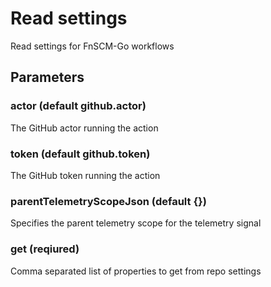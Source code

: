 # Read settings
Read settings for FnSCM-Go workflows
## Parameters
### actor (default github.actor)
The GitHub actor running the action
### token (default github.token)
The GitHub token running the action
### parentTelemetryScopeJson (default {})
Specifies the parent telemetry scope for the telemetry signal
### get (reqiured)
Comma separated list of properties to get from repo settings

